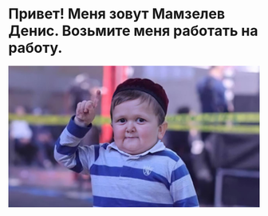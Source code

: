 # Привет! Меня зовут Мамзелев Денис. Возьмите меня работать на работу.

<img src="img/Me.jpeg" alt="It's me">